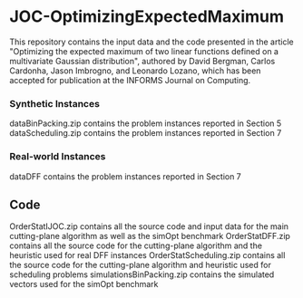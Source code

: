 # JOC-OptimizingExpectedMaximum

This repository contains the input data and the code presented in the article "Optimizing the expected maximum of two linear functions defined on a multivariate Gaussian distribution", authored by David Bergman, Carlos Cardonha, Jason Imbrogno, and Leonardo Lozano, which has been accepted for publication at the INFORMS Journal on Computing.


### Synthetic Instances

dataBinPacking.zip contains the problem instances reported in Section 5
dataScheduling.zip contains the problem instances reported in Section 7

### Real-world Instances

dataDFF contains the problem instances reported in Section 7

## Code
OrderStatIJOC.zip contains all the source code and input data for the main cutting-plane algorithm as well as the simOpt benchmark
OrderStatDFF.zip contains all the source code for the cutting-plane algorithm and the heuristic used for real DFF instances
OrderStatScheduling.zip contains all the source code for the cutting-plane algorithm and heuristic used for scheduling problems
simulationsBinPacking.zip contains the simulated vectors used for the simOpt benchmark

